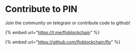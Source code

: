 # Contribute to PIN

Join the community on telegram or contribute code to github!

{% embed url="https://t.me/floblockchain" %}

{% embed url="https://github.com/floblockchain/flo" %}



